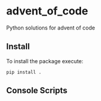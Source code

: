 # advent_of_code
Python solutions for advent of code

## Install

To install the package execute:

```shell
pip install .
```

## Console Scripts
